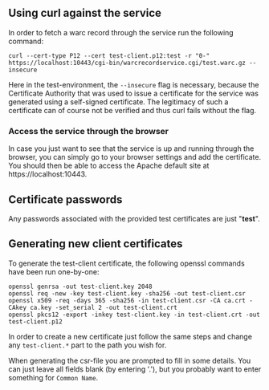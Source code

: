 ## Using curl against the service
In order to fetch a warc record through the service run the following command:
```console
curl --cert-type P12 --cert test-client.p12:test -r "0-" https://localhost:10443/cgi-bin/warcrecordservice.cgi/test.warc.gz --insecure
```
Here in the test-environment, the `--insecure` flag is necessary, because the Certificate Authority that was used 
to issue a certificate for the service was generated using a self-signed certificate. 
The legitimacy of such a certificate can of course not be verified and thus curl fails without the flag.

### Access the service through the browser
In case you just want to see that the service is up and running through the browser, you can simply go to your browser settings and add the certificate.
You should then be able to access the Apache default site at https://localhost:10443.

## Certificate passwords
Any passwords associated with the provided test certificates are just "**test**".

## Generating new client certificates
To generate the test-client certificate, the following openssl commands have been run one-by-one:
```console
openssl genrsa -out test-client.key 2048
openssl req -new -key test-client.key -sha256 -out test-client.csr
openssl x509 -req -days 365 -sha256 -in test-client.csr -CA ca.crt -CAkey ca.key -set_serial 2 -out test-client.crt
openssl pkcs12 -export -inkey test-client.key -in test-client.crt -out test-client.p12
```
In order to create a new certificate just follow the same steps and change any `test-client.*` part to the path you wish for.

When generating the csr-file you are prompted to fill in some details. You can just leave all fields blank (by entering '.'), 
but you probably want to enter something for `Common Name`.